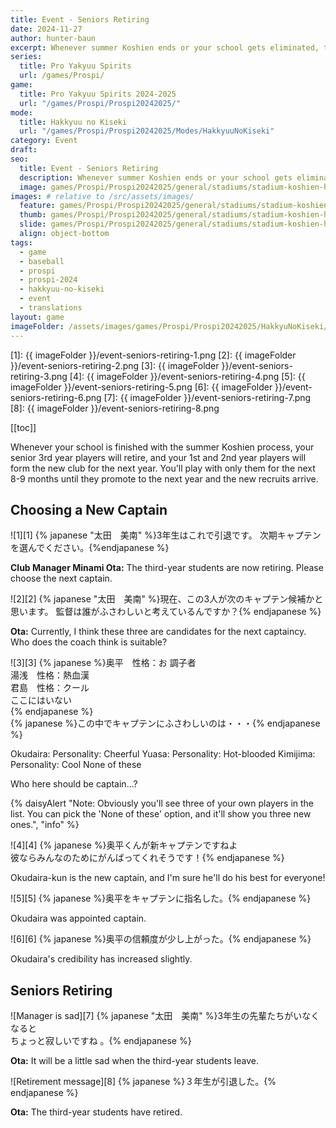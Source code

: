 ```yaml
---
title: Event - Seniors Retiring
date: 2024-11-27
author: hunter-baun
excerpt: Whenever summer Koshien ends or your school gets eliminated, the seniors will retire and leave your first and second years to form a new team
series:
  title: Pro Yakyuu Spirits
  url: /games/Prospi/
game: 
  title: Pro Yakyuu Spirits 2024-2025
  url: "/games/Prospi/Prospi20242025/"
mode: 
  title: Hakkyuu no Kiseki
  url: "/games/Prospi/Prospi20242025/Modes/HakkyuuNoKiseki"
category: Event
draft: 
seo:
  title: Event - Seniors Retiring
  description: Whenever summer Koshien ends or your school gets eliminated, the seniors will retire and leave your first and second years to form a new team
  image: games/Prospi/Prospi20242025/general/stadiums/stadium-koshien-home-to-rcf.png
images: # relative to /src/assets/images/
  feature: games/Prospi/Prospi20242025/general/stadiums/stadium-koshien-home-to-rcf.png
  thumb: games/Prospi/Prospi20242025/general/stadiums/stadium-koshien-home-to-rcf.png
  slide: games/Prospi/Prospi20242025/general/stadiums/stadium-koshien-home-to-rcf.png
  align: object-bottom
tags:
  - game
  - baseball
  - prospi
  - prospi-2024
  - hakkyuu-no-kiseki
  - event
  - translations
layout: game
imageFolder: /assets/images/games/Prospi/Prospi20242025/HakkyuNoKiseki/Events/Seniors-Retiring
---
```


[1]: {{ imageFolder }}/event-seniors-retiring-1.png
[2]: {{ imageFolder }}/event-seniors-retiring-2.png
[3]: {{ imageFolder }}/event-seniors-retiring-3.png
[4]: {{ imageFolder }}/event-seniors-retiring-4.png
[5]: {{ imageFolder }}/event-seniors-retiring-5.png
[6]: {{ imageFolder }}/event-seniors-retiring-6.png
[7]: {{ imageFolder }}/event-seniors-retiring-7.png
[8]: {{ imageFolder }}/event-seniors-retiring-8.png

[[toc]]

<article class="prose max-w-xl lg:max-w-4xl lg:prose-lg">

Whenever your school is finished with the summer Koshien process, your senior 3rd year players will retire, and your 1st and 2nd year players will form the new club for the next year. You'll play with only them for the next 8-9 months until they promote to the next year and the new recruits arrive.

## Choosing a New Captain

![1][1]
{% japanese "太田　美南" %}3年生はこれで引退です。
次期キャプテンを選んでください。{%endjapanese %}

**Club Manager Minami Ota:** The third-year students are now retiring. Please choose the next captain.

![2][2]
{% japanese "太田　美南" %}現在、この3人が次のキャプテン候補かと思います。
監督は誰がふさわしいと考えているんですか？{% endjapanese %}

**Ota:** Currently, I think these three are candidates for the next captaincy. Who does the coach think is suitable?

![3][3]
{% japanese %}奥平　性格：お 調子者<br />
湯浅　性格：熱血漢<br />
君島　性格：クール<br />
ここにはいない<br />{% endjapanese %}
<br />
{% japanese %}この中でキャプテンにふさわしいのは・・・{% endjapanese %}

Okudaira: Personality: Cheerful
Yuasa: Personality: Hot-blooded
Kimijima: Personality: Cool
None of these

Who here should be captain...?

{% daisyAlert "Note: Obviously you'll see three of your own players in the list. You can pick the 'None of these' option, and it'll show you three new ones.", "info" %}

![4][4]
{% japanese %}奥平くんが新キャプテンですねよ<br />
彼ならみんなのためにがんばってくれそうです！{% endjapanese %}

Okudaira-kun is the new captain, and I'm sure he'll do his best for everyone!

![5][5]
{% japanese %}奥平をキャプテンに指名した。{% endjapanese %}

Okudaira was appointed captain.

![6][6]
{% japanese %}奥平の信頼度が少し上がった。{% endjapanese %}

Okudaira's credibility has increased slightly.

## Seniors Retiring

![Manager is sad][7]
{% japanese "太田　美南" %}3年生の先輩たちがいなくなると<br />
ちょっと寂しいですね 。{% endjapanese %}

**Ota:** It will be a little sad when the third-year students leave.

![Retirement message][8]
{% japanese %}３年生が引退した。{% endjapanese %}

**Ota:** The third-year students have retired.